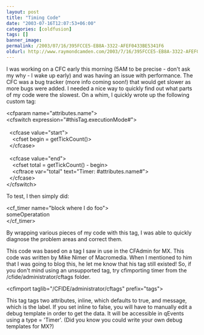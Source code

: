 ```yaml
---
layout: post
title: "Timing Code"
date: "2003-07-16T12:07:53+06:00"
categories: [coldfusion]
tags: []
banner_image: 
permalink: /2003/07/16/395FCCE5-EB8A-3322-AFEF0433BE5341F6
oldurl: http://www.raymondcamden.com/2003/7/16/395FCCE5-EB8A-3322-AFEF0433BE5341F6
---
```


I was working on a CFC early this morning (5AM to be precise - don't ask my why - I wake up early) and was having an issue with performance. The CFC was a bug tracker (more info coming soon!) that would get slower as more bugs were added. I needed a nice way to quickly find out what parts of my code were the slowest. On a whim, I quickly wrote up the following custom tag:

&lt;cfparam name="attributes.name"&gt;<br>
&lt;cfswitch expression="#thisTag.executionMode#"&gt;<br>
<br>
&nbsp;&nbsp;&lt;cfcase value="start"&gt;<br>
&nbsp;&nbsp;&nbsp;&nbsp;&lt;cfset begin = getTickCount()&gt;<br>
&nbsp;&nbsp;&lt;/cfcase&gt;<br>
<br>
&nbsp;&nbsp;&lt;cfcase value="end"&gt;<br>
&nbsp;&nbsp;&nbsp;&nbsp;&lt;cfset total = getTickCount() - begin&gt;<br>
&nbsp;&nbsp;&nbsp;&nbsp;&lt;cftrace var="total" text="Timer: #attributes.name#"&gt;<br>
&nbsp;&nbsp;&lt;/cfcase&gt;<br>
&lt;/cfswitch&gt;<br>

To test, I then simply did:

&lt;cf_timer name="block where I do foo"&gt;<br>
someOperatation<br>
&lt;/cf_timer&gt;<br>

By wrapping various pieces of my code with this tag, I was able to quickly diagnose the problem areas and correct them.

This code was based on a tag I saw in use in the CFAdmin for MX. This code was written by Mike Nimer of Macromedia. When I mentioned to him that I was going to blog this, he let me know that his tag still existed! So, if you don't mind using an unsupported tag, try cfimporting timer from the /cfide/administrator/cftags folder. 

&lt;cfimport taglib="/CFIDE/administrator/cftags" prefix="tags"&gt;

This tag tags two attributes, inline, which defaults to true, and message, which is the label. If you set inline to false, you will have to manually edit a debug template in order to get the data. It will be accessible in qEvents using a type = 'Timer'. (Did you know you could write your own debug templates for MX?)